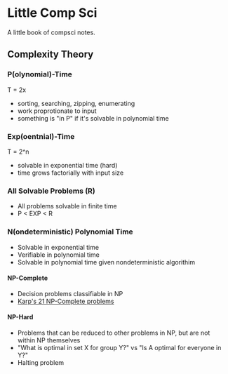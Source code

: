 # Little Comp Sci

A little book of compsci notes.

## Complexity Theory

### P(olynomial)-Time

T = 2x
- sorting, searching, zipping, enumerating
- work proprotionate to input
- something is "in P" if it's solvable in polynomial time

### Exp(oentnial)-Time

T = 2^n
- solvable in exponential time (hard)
- time grows factorially with input size

### All Solvable Problems (R)
- All problems solvable in finite time
- P < EXP < R

### N(ondeterministic) Polynomial Time
- Solvable in exponential time
- Verifiable in polynomial time
- Solvable in polynomial time given nondeterministic algorithim 

#### NP-Complete
- Decision problems classifiable in NP
- [Karp's 21 NP-Complete problems](https://en.wikipedia.org/wiki/Karp%27s_21_NP-complete_problems)

#### NP-Hard
- Problems that can be reduced to other problems in NP, but are not within NP
themselves
- "What is optimal in set X for group Y?" vs "Is A optimal for everyone in Y?"
- Halting problem
